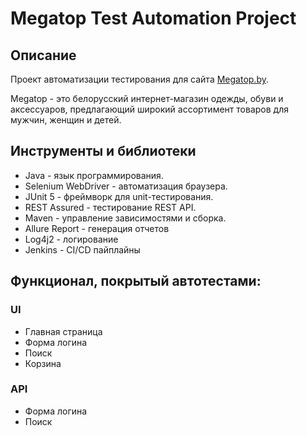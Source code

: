 # Megatop Test Automation Project

## Описание
Проект автоматизации тестирования для сайта [Megatop.by](https://megatop.by/). 

Megatop - это белорусский интернет-магазин одежды, обуви и аксессуаров, предлагающий широкий ассортимент товаров для мужчин, женщин и детей.

## Инструменты и библиотеки
* Java - язык программирования. 
* Selenium WebDriver - автоматизация браузера. 
* JUnit 5 - фреймворк для unit-тестирования. 
* REST Assured - тестирование REST API.
* Maven - управление зависимостями и сборка. 
* Allure Report - генерация отчетов 
* Log4j2 - логирование 
* Jenkins - CI/CD пайплайны

## Функционал, покрытый автотестами:
### UI
- Главная страница
- Форма логина
- Поиск
- Корзина

### API
- Форма логина
- Поиск
